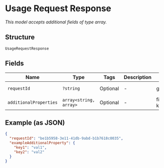 
# Usage Request Response

*This model accepts additional fields of type array.*

## Structure

`UsageRequestResponse`

## Fields

| Name | Type | Tags | Description | Getter | Setter |
|  --- | --- | --- | --- | --- | --- |
| `requestId` | `?string` | Optional | - | getRequestId(): ?string | setRequestId(?string requestId): void |
| `additionalProperties` | `array<string, array>` | Optional | - | findAdditionalProperty(string key): array | additionalProperty(string key, array value): void |

## Example (as JSON)

```json
{
  "requestId": "be1b5958-3e11-41db-9abd-b1b7618c0035",
  "exampleAdditionalProperty": {
    "key1": "val1",
    "key2": "val2"
  }
}
```

